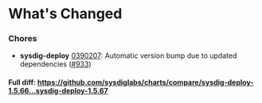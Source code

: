 # What's Changed

### Chores
- **sysdig-deploy** [0390207](https://github.com/sysdiglabs/charts/commit/0390207aef680a21418a8c19d6f882879905d61a): Automatic version bump due to updated dependencies ([#933](https://github.com/sysdiglabs/charts/issues/933))

#### Full diff: https://github.com/sysdiglabs/charts/compare/sysdig-deploy-1.5.66...sysdig-deploy-1.5.67
